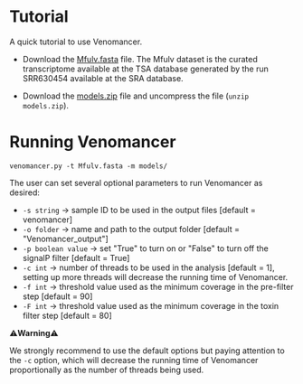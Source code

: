 Tutorial
========

A quick tutorial to use Venomancer.

- Download the [Mfulv.fasta](https://github.com/pedronachtigall/Venomancer/blob/master/tutorial/Mfulv.fasta) file. The Mfulv dataset is the curated transcriptome available at the TSA database generated by the run SRR630454 available at the SRA database.

- Download the [models.zip](https://github.com/pedronachtigall/Venomancer/blob/master/models.zip) file and uncompress the file (```unzip models.zip```).

Running Venomancer
==================

```
venomancer.py -t Mfulv.fasta -m models/
```

The user can set several optional parameters to run Venomancer as desired:

- ```-s string``` -> sample ID to be used in the output files [default = venomancer]
- ```-o folder``` -> name and path to the output folder [default = "Venomancer_output"]
- ```-p boolean value``` -> set "True" to turn on or "False" to turn off the signalP filter [default = True]
- ```-c int``` -> number of threads to be used in the analysis [default = 1], setting up more threads will decrease the running time of Venomancer.
- ```-f int``` -> threshold value used as the minimum coverage in the pre-filter step [default = 90]
- ```-F int``` -> threshold value used as the minimum coverage in the toxin filter step [default = 80]


:warning:**Warning**:warning:

We strongly recommend to use the default options but paying attention to the ```-c``` option, which will decrease the running time of Venomancer proportionally as the number of threads being used.
